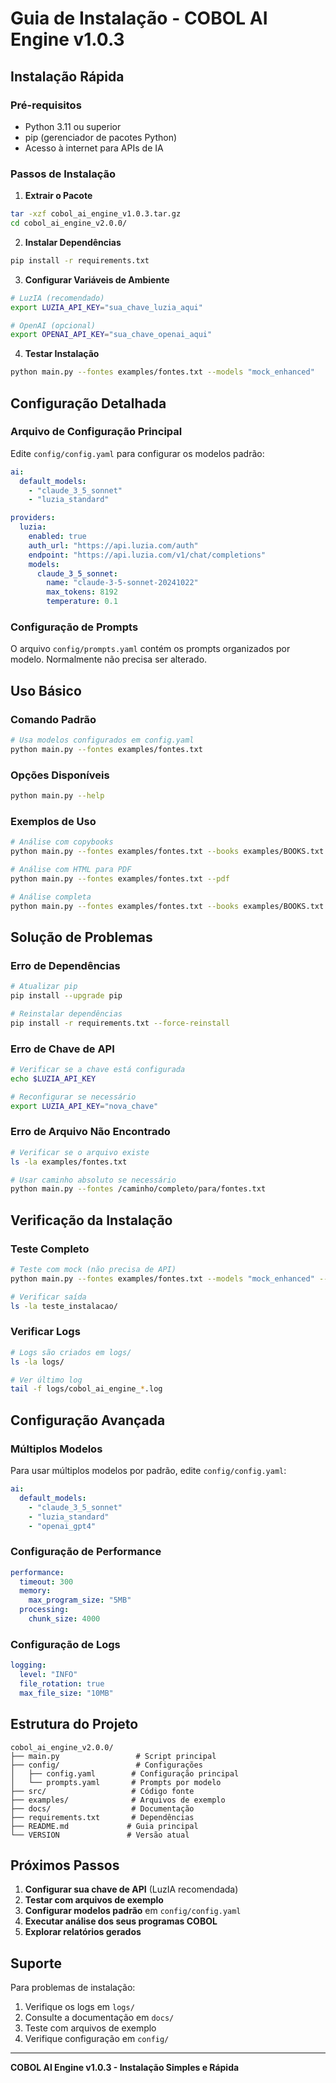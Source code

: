 # Guia de Instalação - COBOL AI Engine v1.0.3

## Instalação Rápida

### Pré-requisitos
- Python 3.11 ou superior
- pip (gerenciador de pacotes Python)
- Acesso à internet para APIs de IA

### Passos de Instalação

1. **Extrair o Pacote**
```bash
tar -xzf cobol_ai_engine_v1.0.3.tar.gz
cd cobol_ai_engine_v2.0.0/
```

2. **Instalar Dependências**
```bash
pip install -r requirements.txt
```

3. **Configurar Variáveis de Ambiente**
```bash
# LuzIA (recomendado)
export LUZIA_API_KEY="sua_chave_luzia_aqui"

# OpenAI (opcional)
export OPENAI_API_KEY="sua_chave_openai_aqui"
```

4. **Testar Instalação**
```bash
python main.py --fontes examples/fontes.txt --models "mock_enhanced"
```

## Configuração Detalhada

### Arquivo de Configuração Principal

Edite `config/config.yaml` para configurar os modelos padrão:

```yaml
ai:
  default_models:
    - "claude_3_5_sonnet"
    - "luzia_standard"

providers:
  luzia:
    enabled: true
    auth_url: "https://api.luzia.com/auth"
    endpoint: "https://api.luzia.com/v1/chat/completions"
    models:
      claude_3_5_sonnet:
        name: "claude-3-5-sonnet-20241022"
        max_tokens: 8192
        temperature: 0.1
```

### Configuração de Prompts

O arquivo `config/prompts.yaml` contém os prompts organizados por modelo. Normalmente não precisa ser alterado.

## Uso Básico

### Comando Padrão
```bash
# Usa modelos configurados em config.yaml
python main.py --fontes examples/fontes.txt
```

### Opções Disponíveis
```bash
python main.py --help
```

### Exemplos de Uso
```bash
# Análise com copybooks
python main.py --fontes examples/fontes.txt --books examples/BOOKS.txt

# Análise com HTML para PDF
python main.py --fontes examples/fontes.txt --pdf

# Análise completa
python main.py --fontes examples/fontes.txt --books examples/BOOKS.txt --output minha_analise --pdf
```

## Solução de Problemas

### Erro de Dependências
```bash
# Atualizar pip
pip install --upgrade pip

# Reinstalar dependências
pip install -r requirements.txt --force-reinstall
```

### Erro de Chave de API
```bash
# Verificar se a chave está configurada
echo $LUZIA_API_KEY

# Reconfigurar se necessário
export LUZIA_API_KEY="nova_chave"
```

### Erro de Arquivo Não Encontrado
```bash
# Verificar se o arquivo existe
ls -la examples/fontes.txt

# Usar caminho absoluto se necessário
python main.py --fontes /caminho/completo/para/fontes.txt
```

## Verificação da Instalação

### Teste Completo
```bash
# Teste com mock (não precisa de API)
python main.py --fontes examples/fontes.txt --models "mock_enhanced" --output teste_instalacao

# Verificar saída
ls -la teste_instalacao/
```

### Verificar Logs
```bash
# Logs são criados em logs/
ls -la logs/

# Ver último log
tail -f logs/cobol_ai_engine_*.log
```

## Configuração Avançada

### Múltiplos Modelos
Para usar múltiplos modelos por padrão, edite `config/config.yaml`:

```yaml
ai:
  default_models:
    - "claude_3_5_sonnet"
    - "luzia_standard"
    - "openai_gpt4"
```

### Configuração de Performance
```yaml
performance:
  timeout: 300
  memory:
    max_program_size: "5MB"
  processing:
    chunk_size: 4000
```

### Configuração de Logs
```yaml
logging:
  level: "INFO"
  file_rotation: true
  max_file_size: "10MB"
```

## Estrutura do Projeto

```
cobol_ai_engine_v2.0.0/
├── main.py                 # Script principal
├── config/                 # Configurações
│   ├── config.yaml        # Configuração principal
│   └── prompts.yaml       # Prompts por modelo
├── src/                   # Código fonte
├── examples/              # Arquivos de exemplo
├── docs/                  # Documentação
├── requirements.txt       # Dependências
├── README.md             # Guia principal
└── VERSION               # Versão atual
```

## Próximos Passos

1. **Configurar sua chave de API** (LuzIA recomendada)
2. **Testar com arquivos de exemplo**
3. **Configurar modelos padrão** em `config/config.yaml`
4. **Executar análise dos seus programas COBOL**
5. **Explorar relatórios gerados**

## Suporte

Para problemas de instalação:
1. Verifique os logs em `logs/`
2. Consulte a documentação em `docs/`
3. Teste com arquivos de exemplo
4. Verifique configuração em `config/`

---

**COBOL AI Engine v1.0.3 - Instalação Simples e Rápida**
